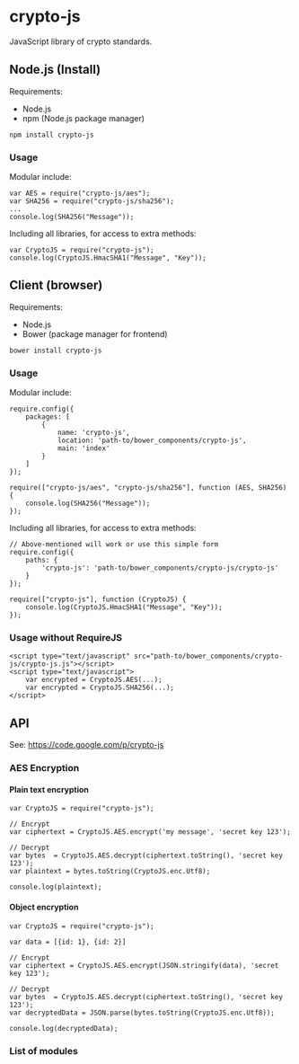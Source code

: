 # crypto-js

JavaScript library of crypto standards.

## Node.js (Install)

Requirements:

- Node.js
- npm (Node.js package manager)

```
npm install crypto-js
```

### Usage

Modular include:

```
var AES = require("crypto-js/aes");
var SHA256 = require("crypto-js/sha256");
...
console.log(SHA256("Message"));
```

Including all libraries, for access to extra methods:

```
var CryptoJS = require("crypto-js");
console.log(CryptoJS.HmacSHA1("Message", "Key"));
```

## Client (browser)

Requirements:

- Node.js
- Bower (package manager for frontend)

```
bower install crypto-js
```

### Usage

Modular include:

```
require.config({
    packages: [
        {
            name: 'crypto-js',
            location: 'path-to/bower_components/crypto-js',
            main: 'index'
        }
    ]
});
 
require(["crypto-js/aes", "crypto-js/sha256"], function (AES, SHA256) {
    console.log(SHA256("Message"));
});
```

Including all libraries, for access to extra methods:

```
// Above-mentioned will work or use this simple form
require.config({
    paths: {
        'crypto-js': 'path-to/bower_components/crypto-js/crypto-js'
    }
});
 
require(["crypto-js"], function (CryptoJS) {
    console.log(CryptoJS.HmacSHA1("Message", "Key"));
});
```

### Usage without RequireJS

```
<script type="text/javascript" src="path-to/bower_components/crypto-js/crypto-js.js"></script>
<script type="text/javascript">
    var encrypted = CryptoJS.AES(...);
    var encrypted = CryptoJS.SHA256(...);
</script> 
```

## API

See: https://code.google.com/p/crypto-js

### AES Encryption

#### Plain text encryption

```
var CryptoJS = require("crypto-js");
 
// Encrypt
var ciphertext = CryptoJS.AES.encrypt('my message', 'secret key 123');
 
// Decrypt
var bytes  = CryptoJS.AES.decrypt(ciphertext.toString(), 'secret key 123');
var plaintext = bytes.toString(CryptoJS.enc.Utf8);
 
console.log(plaintext);
```

#### Object encryption

```
var CryptoJS = require("crypto-js");
 
var data = [{id: 1}, {id: 2}]
 
// Encrypt
var ciphertext = CryptoJS.AES.encrypt(JSON.stringify(data), 'secret key 123');
 
// Decrypt
var bytes  = CryptoJS.AES.decrypt(ciphertext.toString(), 'secret key 123');
var decryptedData = JSON.parse(bytes.toString(CryptoJS.enc.Utf8));
 
console.log(decryptedData);
```

### List of modules
